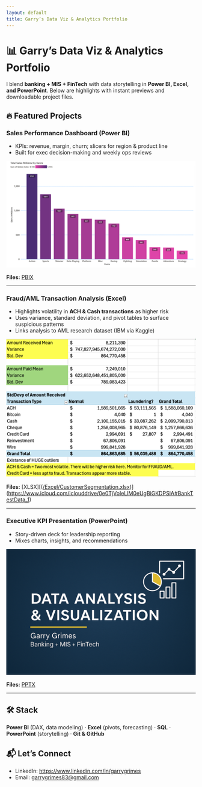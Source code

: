 ```yaml
---
layout: default
title: Garry’s Data Viz & Analytics Portfolio
---
```


# 📊 Garry’s Data Viz & Analytics Portfolio

I blend **banking + MIS + FinTech** with data storytelling in **Power BI, Excel, and PowerPoint**.
Below are highlights with instant previews and downloadable project files.

## 🔥 Featured Projects

### Sales Performance Dashboard (Power BI)
- KPIs: revenue, margin, churn; slicers for region & product line
- Built for exec decision-making and weekly ops reviews

![Sales Dashboard](/PowerBI/exports/VideoGames_1.png)

**Files:** [PBIX](/PowerBI/exports/DataCleaning_Visualization_VideoGames_PowerBI.pbix)

---

### Fraud/AML Transaction Analysis (Excel)
- Highlights volatility in **ACH & Cash transactions** as higher risk
- Uses variance, standard deviation, and pivot tables to surface suspicious patterns
- Links analysis to AML research dataset (IBM via Kaggle)

![Excel Dashboard](/Excel/exports/BankTestData_1.png)

**Files:** [XLSX][([/Excel/CustomerSegmentation.xlsx](https://www.icloud.com/iclouddrive/0e0TjVoIeLlM0eUgBiGKDPSIA#BankTestData_1))](https://www.icloud.com/iclouddrive/0e0TjVoIeLlM0eUgBiGKDPSIA#BankTestData_1)

---

### Executive KPI Presentation (PowerPoint)
- Story-driven deck for leadership reporting
- Mixes charts, insights, and recommendations

![PPT Cover](/PowerPoint/exports/cover_slide.png)

**Files:** [PPTX](/PowerPoint/DashboardShowcase.pptx)

---

## 🛠️ Stack
**Power BI** (DAX, data modeling) · **Excel** (pivots, forecasting) · **SQL** · **PowerPoint** (storytelling) · **Git & GitHub**

## 📬 Let’s Connect
- LinkedIn: https://www.linkedin.com/in/garrygrimes
- Email: garrygrimes83@gmail.com
